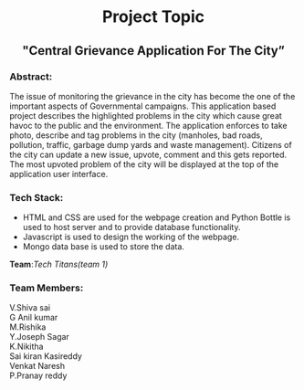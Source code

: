 # <center>Project Topic</center>
## <center>"Central Grievance Application For The City”</center>
### Abstract:
The issue of monitoring the grievance in the city has become the one of the important aspects of Governmental campaigns. 
This application based project describes the highlighted problems in the city which cause great havoc to the public and the environment.
The application enforces to take photo, describe and tag problems in the city (manholes, bad roads, pollution, traffic, garbage dump yards and  waste management).
Citizens of the city can update a new issue, upvote, comment and this gets reported. The most upvoted problem of the city will be displayed at the top of the application user interface. 

### Tech Stack:
- HTML and CSS are used for the webpage creation and Python Bottle is used to host server and to provide database functionality.<br>
- Javascript is used to design the working of the webpage.<br>
- Mongo data base is used to store the data.<br>


**Team**:*Tech Titans(team 1)*
### Team Members:
V.Shiva sai<br>
G Anil  kumar<br>
M.Rishika   <br>
Y.Joseph Sagar <br> 
K.Nikitha <br> 
Sai kiran Kasireddy <br> 
Venkat Naresh <br>
P.Pranay reddy <br>
                                                    

